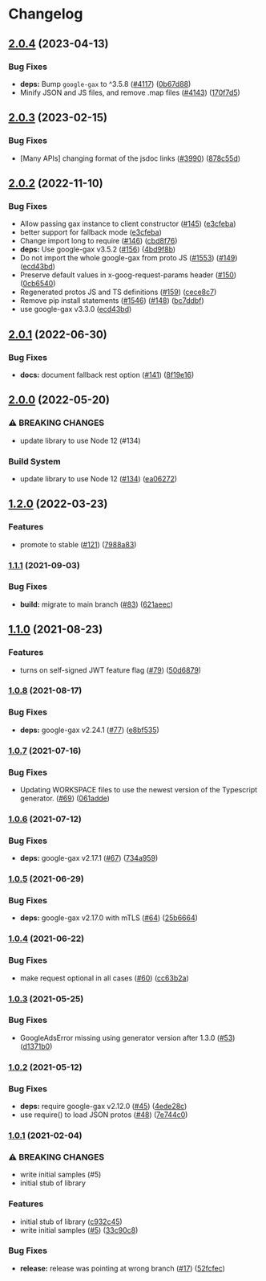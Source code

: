 # Changelog

## [2.0.4](https://github.com/googleapis/google-cloud-node/compare/iam-credentials-v2.0.3...iam-credentials-v2.0.4) (2023-04-13)


### Bug Fixes

* **deps:** Bump `google-gax` to ^3.5.8 ([#4117](https://github.com/googleapis/google-cloud-node/issues/4117)) ([0b67d88](https://github.com/googleapis/google-cloud-node/commit/0b67d883963643ce1b4f6d2ccd3e8d37adf6e029))
* Minify JSON and JS files, and remove .map files ([#4143](https://github.com/googleapis/google-cloud-node/issues/4143)) ([170f7d5](https://github.com/googleapis/google-cloud-node/commit/170f7d57b8fd344d182a8e758867b8124722eebc))

## [2.0.3](https://github.com/googleapis/google-cloud-node/compare/iam-credentials-v2.0.2...iam-credentials-v2.0.3) (2023-02-15)


### Bug Fixes

* [Many APIs] changing format of the jsdoc links ([#3990](https://github.com/googleapis/google-cloud-node/issues/3990)) ([878c55d](https://github.com/googleapis/google-cloud-node/commit/878c55d62af7e41e8d5050b081e4b79202b1b9cc))

## [2.0.2](https://github.com/googleapis/nodejs-iam-credentials/compare/v2.0.1...v2.0.2) (2022-11-10)


### Bug Fixes

* Allow passing gax instance to client constructor ([#145](https://github.com/googleapis/nodejs-iam-credentials/issues/145)) ([e3cfeba](https://github.com/googleapis/nodejs-iam-credentials/commit/e3cfebad3d72c4e844d95758d8571f8969c94ab4))
* better support for fallback mode ([e3cfeba](https://github.com/googleapis/nodejs-iam-credentials/commit/e3cfebad3d72c4e844d95758d8571f8969c94ab4))
* Change import long to require ([#146](https://github.com/googleapis/nodejs-iam-credentials/issues/146)) ([cbd8f76](https://github.com/googleapis/nodejs-iam-credentials/commit/cbd8f76476b6ab2f37f47f1597375af2937f96e2))
* **deps:** Use google-gax v3.5.2 ([#156](https://github.com/googleapis/nodejs-iam-credentials/issues/156)) ([4bd9f8b](https://github.com/googleapis/nodejs-iam-credentials/commit/4bd9f8b60e50ee6e6a3da08ef6d07999d81b39d7))
* Do not import the whole google-gax from proto JS ([#1553](https://github.com/googleapis/nodejs-iam-credentials/issues/1553)) ([#149](https://github.com/googleapis/nodejs-iam-credentials/issues/149)) ([ecd43bd](https://github.com/googleapis/nodejs-iam-credentials/commit/ecd43bdd58621e4d967d52d185fcda846b65e657))
* Preserve default values in x-goog-request-params header ([#150](https://github.com/googleapis/nodejs-iam-credentials/issues/150)) ([0cb6540](https://github.com/googleapis/nodejs-iam-credentials/commit/0cb6540ed6efcc905547845d71dd923ba5743d0e))
* Regenerated protos JS and TS definitions ([#159](https://github.com/googleapis/nodejs-iam-credentials/issues/159)) ([cece8c7](https://github.com/googleapis/nodejs-iam-credentials/commit/cece8c758df280204a4a1f4fd60b00c3161c1424))
* Remove pip install statements ([#1546](https://github.com/googleapis/nodejs-iam-credentials/issues/1546)) ([#148](https://github.com/googleapis/nodejs-iam-credentials/issues/148)) ([bc7ddbf](https://github.com/googleapis/nodejs-iam-credentials/commit/bc7ddbfbfb8151a6cdc6422bb345c6e993867539))
* use google-gax v3.3.0 ([ecd43bd](https://github.com/googleapis/nodejs-iam-credentials/commit/ecd43bdd58621e4d967d52d185fcda846b65e657))

## [2.0.1](https://github.com/googleapis/nodejs-iam-credentials/compare/v2.0.0...v2.0.1) (2022-06-30)


### Bug Fixes

* **docs:** document fallback rest option ([#141](https://github.com/googleapis/nodejs-iam-credentials/issues/141)) ([8f19e16](https://github.com/googleapis/nodejs-iam-credentials/commit/8f19e164586ea78e24657575c4d8670e31bf9d8d))

## [2.0.0](https://github.com/googleapis/nodejs-iam-credentials/compare/v1.2.0...v2.0.0) (2022-05-20)


### ⚠ BREAKING CHANGES

* update library to use Node 12 (#134)

### Build System

* update library to use Node 12 ([#134](https://github.com/googleapis/nodejs-iam-credentials/issues/134)) ([ea06272](https://github.com/googleapis/nodejs-iam-credentials/commit/ea06272c7f2b42ef4a8140a088f4f177bb97284c))

## [1.2.0](https://github.com/googleapis/nodejs-iam-credentials/compare/v1.1.1...v1.2.0) (2022-03-23)


### Features

* promote to stable ([#121](https://github.com/googleapis/nodejs-iam-credentials/issues/121)) ([7988a83](https://github.com/googleapis/nodejs-iam-credentials/commit/7988a83a3082c2d20995dcfc8e901d4f0c41e451))

### [1.1.1](https://www.github.com/googleapis/nodejs-iam-credentials/compare/v1.1.0...v1.1.1) (2021-09-03)


### Bug Fixes

* **build:** migrate to main branch ([#83](https://www.github.com/googleapis/nodejs-iam-credentials/issues/83)) ([621aeec](https://www.github.com/googleapis/nodejs-iam-credentials/commit/621aeecc0814e594bae1c67d837cad1d5e81d4d6))

## [1.1.0](https://www.github.com/googleapis/nodejs-iam-credentials/compare/v1.0.8...v1.1.0) (2021-08-23)


### Features

* turns on self-signed JWT feature flag ([#79](https://www.github.com/googleapis/nodejs-iam-credentials/issues/79)) ([50d6879](https://www.github.com/googleapis/nodejs-iam-credentials/commit/50d6879a32d36defa5a98fd5d0256c2aa377f3c6))

### [1.0.8](https://www.github.com/googleapis/nodejs-iam-credentials/compare/v1.0.7...v1.0.8) (2021-08-17)


### Bug Fixes

* **deps:** google-gax v2.24.1 ([#77](https://www.github.com/googleapis/nodejs-iam-credentials/issues/77)) ([e8bf535](https://www.github.com/googleapis/nodejs-iam-credentials/commit/e8bf535a0602b1b9e311a0d3a5a636a6d0132e52))

### [1.0.7](https://www.github.com/googleapis/nodejs-iam-credentials/compare/v1.0.6...v1.0.7) (2021-07-16)


### Bug Fixes

* Updating WORKSPACE files to use the newest version of the Typescript generator. ([#69](https://www.github.com/googleapis/nodejs-iam-credentials/issues/69)) ([061adde](https://www.github.com/googleapis/nodejs-iam-credentials/commit/061addeaade74ed3260d00bc6214aecd03f226ba))

### [1.0.6](https://www.github.com/googleapis/nodejs-iam-credentials/compare/v1.0.5...v1.0.6) (2021-07-12)


### Bug Fixes

* **deps:** google-gax v2.17.1 ([#67](https://www.github.com/googleapis/nodejs-iam-credentials/issues/67)) ([734a959](https://www.github.com/googleapis/nodejs-iam-credentials/commit/734a9599eac8ddfe24463cf580c29c5b28236667))

### [1.0.5](https://www.github.com/googleapis/nodejs-iam-credentials/compare/v1.0.4...v1.0.5) (2021-06-29)


### Bug Fixes

* **deps:** google-gax v2.17.0 with mTLS ([#64](https://www.github.com/googleapis/nodejs-iam-credentials/issues/64)) ([25b6664](https://www.github.com/googleapis/nodejs-iam-credentials/commit/25b66647296c00cf25884245caec519305bd4588))

### [1.0.4](https://www.github.com/googleapis/nodejs-iam-credentials/compare/v1.0.3...v1.0.4) (2021-06-22)


### Bug Fixes

* make request optional in all cases ([#60](https://www.github.com/googleapis/nodejs-iam-credentials/issues/60)) ([cc63b2a](https://www.github.com/googleapis/nodejs-iam-credentials/commit/cc63b2aaaafd9303e98bc45e4f3ba5fd335421ea))

### [1.0.3](https://www.github.com/googleapis/nodejs-iam-credentials/compare/v1.0.2...v1.0.3) (2021-05-25)


### Bug Fixes

* GoogleAdsError missing using generator version after 1.3.0 ([#53](https://www.github.com/googleapis/nodejs-iam-credentials/issues/53)) ([d1371b0](https://www.github.com/googleapis/nodejs-iam-credentials/commit/d1371b02e45095c609807674dc5403fb27560acf))

### [1.0.2](https://www.github.com/googleapis/nodejs-iam-credentials/compare/v1.0.1...v1.0.2) (2021-05-12)


### Bug Fixes

* **deps:** require google-gax v2.12.0 ([#45](https://www.github.com/googleapis/nodejs-iam-credentials/issues/45)) ([4ede28c](https://www.github.com/googleapis/nodejs-iam-credentials/commit/4ede28cc5c1621c5334487efcbfa0aec157c6ddc))
* use require() to load JSON protos ([#48](https://www.github.com/googleapis/nodejs-iam-credentials/issues/48)) ([7e744c0](https://www.github.com/googleapis/nodejs-iam-credentials/commit/7e744c0ff6464177821909d76b0112a832648a7d))

### [1.0.1](https://www.github.com/googleapis/nodejs-iam-credentials/compare/v1.0.0...v1.0.1) (2021-02-04)


### ⚠ BREAKING CHANGES

* write initial samples (#5)
* initial stub of library

### Features

* initial stub of library ([c932c45](https://www.github.com/googleapis/nodejs-iam-credentials/commit/c932c45d344742352c5576f563bee5a0dcdbe514))
* write initial samples ([#5](https://www.github.com/googleapis/nodejs-iam-credentials/issues/5)) ([33c90c8](https://www.github.com/googleapis/nodejs-iam-credentials/commit/33c90c89954799b402008ff333447e602a036653))


### Bug Fixes

* **release:** release was pointing at wrong branch ([#17](https://www.github.com/googleapis/nodejs-iam-credentials/issues/17)) ([52fcfec](https://www.github.com/googleapis/nodejs-iam-credentials/commit/52fcfecfc667d23768fb96298172b34c21370c42))
